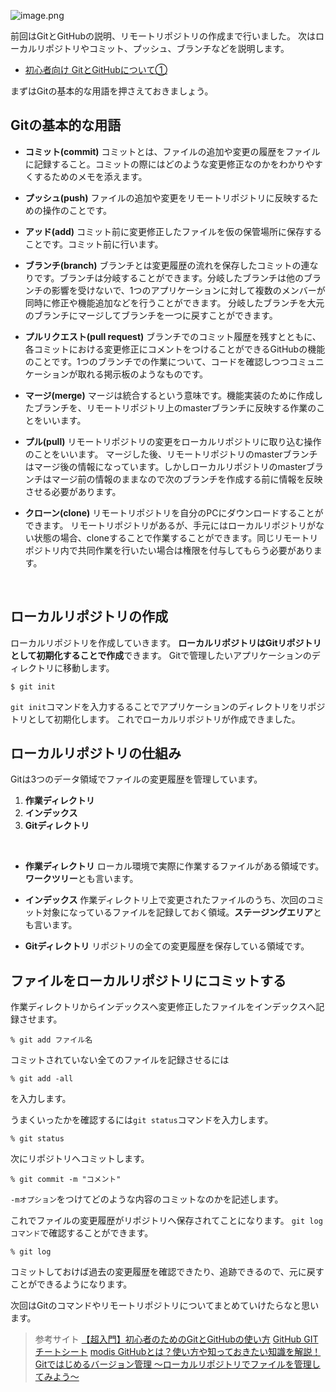 ![image.png](https://qiita-image-store.s3.ap-northeast-1.amazonaws.com/0/1111652/eb124ea2-0fa2-bbe8-1ea2-c02c35b2b4b5.png)


前回はGitとGitHubの説明、リモートリポジトリの作成まで行いました。
次はローカルリポジトリやコミット、プッシュ、ブランチなどを説明します。

- [初心者向け GitとGitHubについて①](https://qiita.com/morioka1206/items/713ffaeff8d7075ba3b4)

まずはGitの基本的な用語を押さえておきましょう。

## Gitの基本的な用語
- **コミット(commit)**
コミットとは、ファイルの追加や変更の履歴をファイルに記録すること。コミットの際にはどのような変更修正なのかをわかりやすくするためのメモを添えます。

- **プッシュ(push)**
ファイルの追加や変更をリモートリポジトリに反映するための操作のことです。

- **アッド(add)**
コミット前に変更修正したファイルを仮の保管場所に保存することです。コミット前に行います。

- **ブランチ(branch)**
ブランチとは変更履歴の流れを保存したコミットの連なりです。ブランチは分岐することができます。分岐したブランチは他のブランチの影響を受けないで、1つのアプリケーションに対して複数のメンバーが同時に修正や機能追加などを行うことができます。
分岐したブランチを大元のブランチにマージしてブランチを一つに戻すことができます。

- **プルリクエスト(pull request)**
ブランチでのコミット履歴を残すとともに、各コミットにおける変更修正にコメントをつけることができるGitHubの機能のことです。1つのブランチでの作業について、コードを確認しつつコミュニケーションが取れる掲示板のようなものです。

- **マージ(merge)**
マージは統合するという意味です。機能実装のために作成したブランチを、リモートリポジトリ上のmasterブランチに反映する作業のことをいいます。

- **プル(pull)**
リモートリポジトリの変更をローカルリポジトリに取り込む操作のことをいいます。
マージした後、リモートリポジトリのmasterブランチはマージ後の情報になっています。しかしローカルリポジトリのmasterブランチはマージ前の情報のままなので次のブランチを作成する前に情報を反映させる必要があります。

- **クローン(clone)**
リモートリポジトリを自分のPCにダウンロードすることができます。
リモートリポジトリがあるが、手元にはローカルリポジトリがない状態の場合、cloneすることで作業することができます。同じリモートリポジトリ内で共同作業を行いたい場合は権限を付与してもらう必要があります。
<br>

## ローカルリポジトリの作成
ローカルリポジトリを作成していきます。
**ローカルリポジトリはGitリポジトリとして初期化することで作成**できます。
Gitで管理したいアプリケーションのディレクトリに移動します。


```console
$ git init
```
`git init`コマンドを入力するることでアプリケーションのディレクトリをリポジトリとして初期化します。
これでローカルリポジトリが作成できました。

## ローカルリポジトリの仕組み

Gitは3つのデータ領域でファイルの変更履歴を管理しています。

1. **作業ディレクトリ**
1. **インデックス**
1. **Gitディレクトリ**

<br>

- **作業ディレクトリ**
ローカル環境で実際に作業するファイルがある領域です。**ワークツリー**とも言います。

- **インデックス**
作業ディレクトリ上で変更されたファイルのうち、次回のコミット対象になっているファイルを記録しておく領域。**ステージングエリア**とも言います。

- **Gitディレクトリ**
リポジトリの全ての変更履歴を保存している領域です。

## ファイルをローカルリポジトリにコミットする
作業ディレクトリからインデックスへ変更修正したファイルをインデックスへ記録させます。

```console:一つのファイル
% git add ファイル名
```

コミットされていない全てのファイルを記録させるには

```console:全てのファイル
% git add -all
```
を入力します。

うまくいったかを確認するには`git status`コマンドを入力します。

```console:確認
% git status
```
次にリポジトリへコミットします。

```console:リポジトリへコミット
% git commit -m "コメント"
```

`-mオプション`をつけてどのような内容のコミットなのかを記述します。

これでファイルの変更履歴がリポジトリへ保存されてことになります。
`git logコマンド`で確認することができます。

```console:コミット確認
% git log
```


コミットしておけば過去の変更履歴を確認できたり、追跡できるので、元に戻すことができるようになります。


次回はGitのコマンドやリモートリポジトリについてまとめていけたらなと思います。


>参考サイト
[【超入門】初心者のためのGitとGitHubの使い方](https://tech-blog.rakus.co.jp/entry/20200529/git)
[GitHub GITチートシート](https://training.github.com/downloads/ja/github-git-cheat-sheet.pdf)
[modis GitHubとは？使い方や知っておきたい知識を解説！
](https://www.modis.jp/staffing/insight/column_30/)
[Gitではじめるバージョン管理 〜ローカルリポジトリでファイルを管理してみよう〜](https://www.hivelocity.co.jp/blog/34777/)





